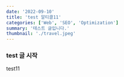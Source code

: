 ```yaml
---
date: '2022-09-10'
title: 'test 알티클11'
categories: ['Web', 'SEO', 'Optimization']
summary: '테스트 글입니다.'
thumbnail: './travel.jpeg'
---
```


### test 글 시작

test11

